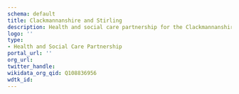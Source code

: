 ```yaml
---
schema: default
title: Clackmannanshire and Stirling
description: Health and social care partnership for the Clackmannanshire and Stirling area
logo: ''
type:
- Health and Social Care Partnership
portal_url: ''
org_url: 
twitter_handle: 
wikidata_org_qid: Q108836956
wdtk_id: 
---
```

